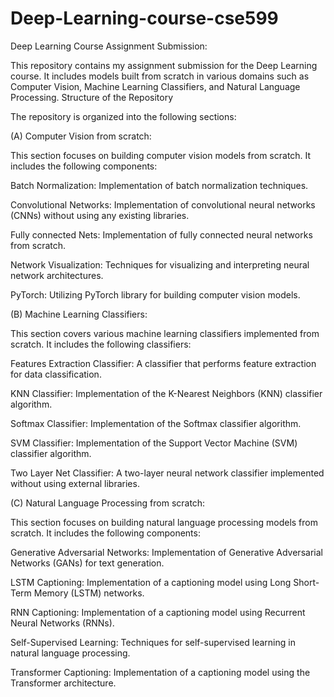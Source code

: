 # Deep-Learning-course-cse599

Deep Learning Course Assignment Submission:

This repository contains my assignment submission for the Deep Learning course. It includes models built from scratch in various domains such as Computer Vision, Machine Learning Classifiers, and Natural Language Processing.
Structure of the Repository

The repository is organized into the following sections:

(A) Computer Vision from scratch:



This section focuses on building computer vision models from scratch. It includes the following components:

Batch Normalization: Implementation of batch normalization techniques.

Convolutional Networks: Implementation of convolutional neural networks (CNNs) without using any existing libraries.

Fully connected Nets: Implementation of fully connected neural networks from scratch.

Network Visualization: Techniques for visualizing and interpreting neural network architectures.

PyTorch: Utilizing PyTorch library for building computer vision models.

(B) Machine Learning Classifiers:


This section covers various machine learning classifiers implemented from scratch. It includes the following classifiers:

Features Extraction Classifier: A classifier that performs feature extraction for data classification.

KNN Classifier: Implementation of the K-Nearest Neighbors (KNN) classifier algorithm.

Softmax Classifier: Implementation of the Softmax classifier algorithm.

SVM Classifier: Implementation of the Support Vector Machine (SVM) classifier algorithm.

Two Layer Net Classifier: A two-layer neural network classifier implemented without using external libraries.

(C) Natural Language Processing from scratch:

This section focuses on building natural language processing models from scratch. It includes the following components:

Generative Adversarial Networks: Implementation of Generative Adversarial Networks (GANs) for text generation.

LSTM Captioning: Implementation of a captioning model using Long Short-Term Memory (LSTM) networks.

RNN Captioning: Implementation of a captioning model using Recurrent Neural Networks (RNNs).

Self-Supervised Learning: Techniques for self-supervised learning in natural language processing.

Transformer Captioning: Implementation of a captioning model using the Transformer architecture.

